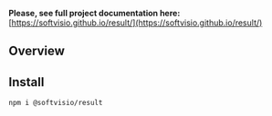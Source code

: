 **Please, see full project documentation here:** [https://softvisio.github.io/result/](https://softvisio.github.io/result/)

## Overview

## Install

```
npm i @softvisio/result
```
